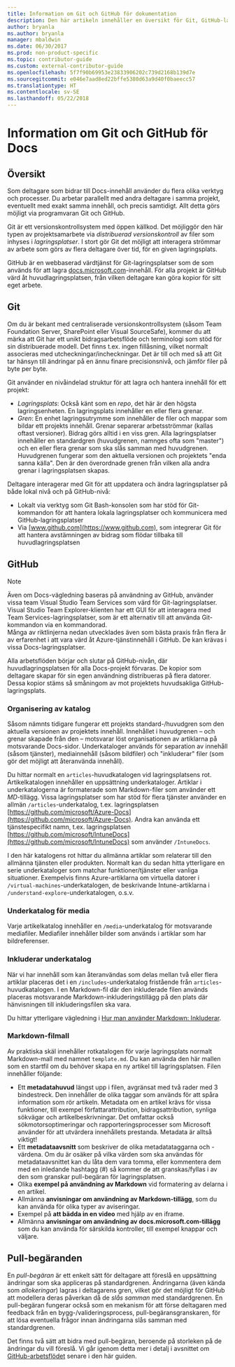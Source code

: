 ```yaml
---
title: Information om Git och GitHub för dokumentation
description: Den här artikeln innehåller en översikt för Git, GitHub-lagringsplats och hur innehåll ordnas, samt namngivningskonventioner som används för docs.microsoft.com.
author: bryanla
ms.author: bryanla
manager: mbaldwin
ms.date: 06/30/2017
ms.prod: non-product-specific
ms.topic: contributor-guide
ms.custom: external-contributor-guide
ms.openlocfilehash: 5f7f90b69953e23833906202c739d2168b139d7e
ms.sourcegitcommit: e046e7aad8ed22bffe5380d63a9d40f0baeecc57
ms.translationtype: HT
ms.contentlocale: sv-SE
ms.lasthandoff: 05/22/2018
---
```

# <a name="git-and-github-essentials-for-docs"></a>Information om Git och GitHub för Docs

## <a name="overview"></a>Översikt

Som deltagare som bidrar till Docs-innehåll använder du flera olika verktyg och processer. Du arbetar parallellt med andra deltagare i samma projekt, eventuellt med exakt samma innehåll, och precis samtidigt. Allt detta görs möjligt via programvaran Git och GitHub.

Git är ett versionskontrollsystem med öppen källkod. Det möjliggör den här typen av projektsamarbete via *distribuerad versionskontroll* av filer som inhyses i *lagringsplatser*. I stort gör Git det möjligt att interagera strömmar av arbete som görs av flera deltagare över tid, för en given lagringsplats.

GitHub är en webbaserad värdtjänst för Git-lagringsplatser som de som används för att lagra [docs.microsoft.com](https://docs.microsoft.com)-innehåll. För alla projekt är GitHub värd åt huvudlagringsplatsen, från vilken deltagare kan göra kopior för sitt eget arbete.

## <a name="git"></a>Git

Om du är bekant med centraliserade versionskontrollsystem (såsom Team Foundation Server, SharePoint eller Visual SourceSafe), kommer du att märka att Git har ett unikt bidragsarbetsflöde och terminologi som stöd för sin distribuerade modell. Det finns t.ex. ingen fillåsning, vilket normalt associeras med utcheckningar/incheckningar. Det är till och med så att Git tar hänsyn till ändringar på en ännu finare precisionsnivå, och jämför filer på byte per byte.

Git använder en nivåindelad struktur för att lagra och hantera innehåll för ett projekt:

- *Lagringsplats*: Också känt som en *repo*, det här är den högsta lagringsenheten. En lagringsplats innehåller en eller flera grenar.
- *Gren*: En enhet lagringsutrymme som innehåller de filer och mappar som bildar ett projekts innehåll. Grenar separerar arbetsströmmar (kallas oftast versioner). Bidrag görs alltid i en viss gren. Alla lagringsplatser innehåller en standardgren (huvudgrenen, namnges ofta som "master") och en eller flera grenar som ska slås samman med huvudgrenen. Huvudgrenen fungerar som den aktuella versionen och projektets "enda sanna källa". Den är den överordnade grenen från vilken alla andra grenar i lagringsplatsen skapas.

Deltagare interagerar med Git för att uppdatera och ändra lagringsplatser på både lokal nivå och på GitHub-nivå:

- Lokalt via verktyg som Git Bash-konsolen som har stöd för Git-kommandon för att hantera lokala lagringsplatser och kommunicera med GitHub-lagringsplatser
- Via [www.github.com](https://www.github.com), som integrerar Git för att hantera avstämningen av bidrag som flödar tillbaka till huvudlagringsplatsen

## <a name="github"></a>GitHub

> [!NOTE]
> Även om Docs-vägledning baseras på användning av GitHub, använder vissa team Visual Studio Team Services som värd för Git-lagringsplatser. Visual Studio Team Explorer-klienten har ett GUI för att interagera med Team Services-lagringsplatser, som är ett alternativ till att använda Git-kommandon via en kommandorad.
> </br>
> Många av riktlinjerna nedan utvecklades även som bästa praxis från flera år av erfarenhet i att vara värd åt Azure-tjänstinnehåll i GitHub. De kan krävas i vissa Docs-lagringsplatser.

Alla arbetsflöden börjar och slutar på GitHub-nivån, där huvudlagringsplatsen för alla Docs-projekt förvaras. De kopior som deltagare skapar för sin egen användning distribueras på flera datorer. Dessa kopior stäms så småningom av mot projektets huvudsakliga GitHub-lagringsplats.

### <a name="directory-organization"></a>Organisering av katalog

Såsom nämnts tidigare fungerar ett projekts standard-/huvudgren som den aktuella versionen av projektets innehåll. Innehållet i huvudgrenen – och grenar skapade från den – motsvarar löst organisationen av artiklarna på motsvarande Docs-sidor. Underkataloger används för separation av innehåll (såsom tjänster), mediainnehåll (såsom bildfiler) och "inkluderar" filer (som gör det möjligt att återanvända innehåll).

Du hittar normalt en `articles`-huvudkatalogen vid lagringsplatsens rot. Artikelkatalogen innehåller en uppsättning underkataloger. Artiklar i underkatalogerna är formaterade som Markdown-filer som använder ett *MD*-tillägg. Vissa lagringsplatser som har stöd för flera tjänster använder en allmän `/articles`-underkatalog, t.ex. lagringsplatsen [https://github.com/microsoft/Azure-Docs](https://github.com/microsoft/Azure-Docs). Andra kan använda ett tjänstespecifikt namn, t.ex. lagringsplatsen [https://github.com/microsoft/IntuneDocs](https://github.com/microsoft/IntuneDocs) som använder `/IntuneDocs`.

I den här katalogens rot hittar du allmänna artiklar som relaterar till den allmänna tjänsten eller produkten. Normalt kan du sedan hitta ytterligare en serie underkataloger som matchar funktioner/tjänster eller vanliga situationer. Exempelvis finns Azure-artiklarna om virtuella datorer i `/virtual-machines`-underkatalogen, de beskrivande Intune-artiklarna i `/understand-explore`-underkatalogen, o.s.v.

### <a name="media-subdirectory"></a>Underkatalog för media

Varje artikelkatalog innehåller en `/media`-underkatalog för motsvarande mediafiler. Mediafiler innehåller bilder som används i artiklar som har bildreferenser.

### <a name="includes-subdirectory"></a>Inkluderar underkatalog

När vi har innehåll som kan återanvändas som delas mellan två eller flera artiklar placeras det i en `/includes`-underkatalog fristående från `articles`-huvudkatalogen. I en Markdown-fil där den inkluderade filen används placeras motsvarande Markdown-inkluderingstillägg på den plats där hänvisningen till inkluderingsfilen ska vara.

Du hittar ytterligare vägledning i [Hur man använder Markdown: Inkluderar](how-to-write-use-markdown.md#includes).

### <a name="markdown-file-template"></a>Markdown-filmall

Av praktiska skäl innehåller rotkatalogen för varje lagringsplats normalt Markdown-mall med namnet `template.md`. Du kan använda den här mallen som en startfil om du behöver skapa en ny artikel till lagringsplatsen. Filen innehåller följande:

- Ett **metadatahuvud** längst upp i filen, avgränsat med två rader med 3 bindestreck. Den innehåller de olika taggar som används för att spåra information som rör artikeln. Metadata om en artikel krävs för vissa funktioner, till exempel författarattribution, bidragsattribution, synliga sökvägar och artikelbeskrivningar. Det omfattar också sökmotorsoptimeringar och rapporteringsprocesser som Microsoft använder för att utvärdera innehållets prestanda. Metadata är alltså viktigt!
- Ett **metadataavsnitt** som beskriver de olika metadatataggarna och -värdena. Om du är osäker på vilka värden som ska användas för metadataavsnittet kan du låta dem vara tomma, eller kommentera dem med en inledande hashtagg (#) så kommer de att granskas/fyllas i av den som granskar pull-begäran för lagringsplatsen.
- Olika **exempel på användning av Markdown** vid formatering av delarna i en artikel.
- Allmänna **anvisningar om användning av Markdown-tillägg**, som du kan använda för olika typer av aviseringar.
- Exempel på **att bädda in en video** med hjälp av en iframe.
- Allmänna **anvisningar om användning av docs.microsoft.com-tillägg** som du kan använda för särskilda kontroller, till exempel knappar och väljare.

## <a name="pull-requests"></a>Pull-begäranden

En *pull-begäran* är ett enkelt sätt för deltagare att föreslå en uppsättning ändringar som ska appliceras på standardgrenen. Ändringarna (även kända som *allokeringar*) lagras i deltagarens gren, vilket gör det möjligt för GitHub att modellera deras påverkan då de *slås samman* med standardgrenen. En pull-begäran fungerar också som en mekanism för att förse deltagaren med feedback från en bygg-/valideringsprocess, pull-begäransgranskaren, för att lösa eventuella frågor innan ändringarna slås samman med standardgrenen.

Det finns två sätt att bidra med pull-begäran, beroende på storleken på de ändringar du vill föreslå. Vi går igenom detta mer i detalj i avsnittet om [GitHub-arbetsflödet](how-to-write-workflows-major.md) senare i den här guiden.

<!---- Reference links for Docs landing pages, associated GitHub repositories, and related Forums matrix. ------------------>
<!---- PLEASE INSERT URLS IN ASCENDING SORT ORDER, AND REMOVE LOCALE SEGMENT FROM URLS (that is, en-us) FOR LOCALIZED FORUMS! -->
<!---- NOTE: these links are saved for future use in another/new article; no longer used above in this article --->
[Visual-Studio-Page]:(https://docs.microsoft.com/en-us/visualstudio/index)
[Visual-Studio-Repo-Internal]:(https://github.com/Microsoft/vsdocs)
[Visual-Studio-Repo-External]:(https://github.com/Microsoft/visualstudio-docs)
[Visual-Studio-SO]: (https://stackoverflow.com/search?q=Visual+Studio+2017)
[Dotnet-Page]: https://docs.microsoft.com/dotnet
[Dotnet-Core-Page]: https://docs.microsoft.com/dotnet/articles/welcome
[Dotnet-Core-Repo]: https://github.com/dotnet/docs
[EM-ATA-Land]: https://docs.microsoft.com/advanced-threat-analytics/
[EM-ATA-Repo]: https://github.com/Microsoft/ATADocs
[EM-AzureAD-Land]: https://docs.microsoft.com/active-directory/
[EM-AzureAD-Repo]: https://github.com/Azure/azure-content/tree/master/articles/active-directory/
[EM-AzureRMS-Land]: https://docs.microsoft.com/rights-management/
[EM-AzureRMS-Repo]: https://github.com/Microsoft/Azure-RMSDocs
[EM-Intune-Land]: https://docs.microsoft.com/intune/
[EM-Intune-Repo]: https://github.com/microsoft/intuneDocs
[EM-Land-Page]: https://docs.microsoft.com/enterprise-mobility/
[EM-Land-Repo]: https://github.com/Microsoft/EMDocs/
[EM-MFA-Land]: https://docs.microsoft.com/multi-factor-authentication/
[EM-MFA-Repo]: https://github.com/Azure/azure-content/tree/master/articles/multi-factor-authentication
[EM-MIM-Land]: https://docs.microsoft.com/microsoft-identity-manager/
[EM-MIM-Repo]: https://github.com/Microsoft/MIMDocs
[EM-RemoteApp-Land]: https://docs.microsoft.com/en-us/remoteapp/
[EM-RemoteApp-Repo]: https://github.com/Azure/azure-content/tree/master/articles/remoteapp
[Forum-MSDN-ATA]: https://social.technet.microsoft.com/Forums/en-US/home?forum=mata
[Forum-MSDN-AzureAD]: https://social.msdn.microsoft.com/Forums/en-US/home?forum=WindowsAzureAD
[Forum-MSDN-AzureRMS]: https://social.technet.microsoft.com/Forums/en-US/home?forum=rmsapps%2Crmscloud&filter=alltypes&sort=lastpostdesc
[Forum-MSDN-EM]: https://social.technet.microsoft.com/Forums/en-US/home?sort=relevancedesc&brandIgnore=True&searchTerm=Enterprise+Mobility
[Forum-MSDN-Intune]: https://social.technet.microsoft.com/Forums/en-us/home?category=microsoftintune
[Forum-MSDN-Main]: https://social.msdn.microsoft.com/Forums/home
[Forum-MSDN-MFA]: https://social.msdn.microsoft.com/Forums/en-US/home?forum=windowsazureactiveauthentication
[Forum-MSDN-MIM]: https://social.technet.microsoft.com/Forums/en-US/home?category=identitymanagement
[Forum-MSDN-RemoteApp]: https://social.technet.microsoft.com/Forums/en-US/home?filter=alltypes&brandIgnore=True&sort=relevancedesc&searchTerm=Azure+Remote+or+RemoteApp
[Forum-SO-AzureAD]: https://stackoverflow.com/questions/tagged/azure-active-directory
[Forum-SO-AzureRMS]: https://stackoverflow.com/questions/tagged/rights-management
[Forum-SO-Dotnet]: https://stackoverflow.com/questions/tagged/.net
[Forum-SO-Dotnet-Core]: https://stackoverflow.com/questions/tagged/.net-core
[Forum-SO-Main]: https://stackoverflow.com/tags
[Forum-SO-Intune]: https://stackoverflow.com/questions/tagged/intune
[Forum-SO-MFA]: https://stackoverflow.com/search?q=%5Bazure%5D+multi-factor
[Forum-SO-MIM]: https://stackoverflow.com/search?q=Microsoft+Identity+Manager
[Forum-SO-RemoteApp]: https://stackoverflow.com/questions/tagged/remoteapp
[Forum-TechNet-Main]: https://social.technet.microsoft.com/Forums/home
[Forum-Yammer-AzureRMS]: https://www.yammer.com/AskIPTeam
[Forum-Yammer-Main]: https://www.yammer.com/
